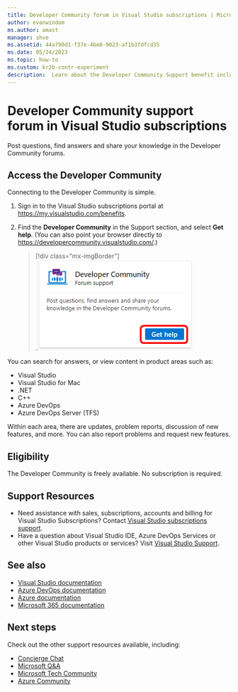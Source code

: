 ```yaml
---
title: Developer Community forum in Visual Studio subscriptions | Microsoft Docs
author: evanwindom
ms.author: amast
manager: shve
ms.assetid: 44a790d1-f37e-4be0-9023-af1b3fdfcd35
ms.date: 05/24/2023
ms.topic: how-to
ms.custom: kr2b-contr-experiment
description:  Learn about the Developer Community Support benefit included in selected Visual Studio subscriptions.
---
```


# Developer Community support forum in Visual Studio subscriptions

Post questions, find answers and share your knowledge in the Developer Community forums.

## Access the Developer Community

Connecting to the Developer Community is simple.

1. Sign in to the Visual Studio subscriptions portal at <https://my.visualstudio.com/benefits>.
0. Find the **Developer Community** in the Support section, and select **Get help**.
(You can also point your browser directly to <https://developercommunity.visualstudio.com/>.)

   > [!div class="mx-imgBorder"]
   > ![Developer Community Tile](_img/vs-developer-community/vs-developer-community-tile.png "Screenshot of Developer Community tile.  Get help button is highlighted.")

You can search for answers, or view content in product areas such as:

+ Visual Studio
+ Visual Studio for Mac
+ .NET
+ C++
+ Azure DevOps
+ Azure DevOps Server (TFS)

Within each area, there are updates, problem reports, discussion of new features, and more. You can also report problems and request new features.  

## Eligibility

The Developer Community is freely available.  No subscription is required. 

## Support Resources

+ Need assistance with sales, subscriptions, accounts and billing for Visual Studio Subscriptions?  Contact [Visual Studio subscriptions support](https://my.visualstudio.com/gethelp).
+ Have a question about Visual Studio IDE, Azure DevOps Services or other Visual Studio products or services?  Visit [Visual Studio Support](https://visualstudio.microsoft.com/support/).

## See also

+ [Visual Studio documentation](/visualstudio/)
+ [Azure DevOps documentation](/azure/devops/)
+ [Azure documentation](/azure/)
+ [Microsoft 365 documentation](/microsoft-365/)

## Next steps

Check out the other support resources available, including:

+ [Concierge Chat](vs-concierge-chat.md)
+ [Microsoft Q&A](vs-microsoft-qa.md)
+ [Microsoft Tech Community](vs-microsoft-tech-community.md)
+ [Azure Community](vs-azure-community.md)
